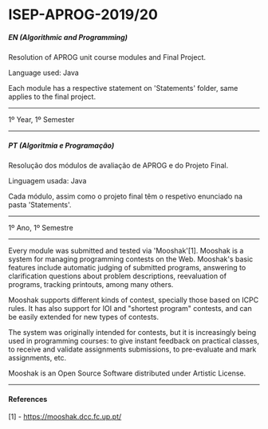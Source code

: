 # ISEP-APROG-2019/20

##### EN (Algorithmic and Programming)
Resolution of APROG unit course modules and Final Project.

Language used: Java

Each module has a respective statement on 'Statements' folder, same applies to the final project.

--------------------------------

1º Year, 1º Semester

--------------------------------
##### PT (Algoritmia e Programação)
Resolução dos módulos de avaliação de APROG e do Projeto Final.

Linguagem usada: Java

Cada módulo, assim como o projeto final têm o respetivo enunciado na pasta 'Statements'.

--------------------------------

1º Ano, 1º Semestre

--------------------------------
Every module was submitted and tested via 'Mooshak'[1].
Mooshak is a system for managing programming contests on the Web. Mooshak's basic features include automatic judging of submitted programs, answering to clarification questions about problem descriptions, reevaluation of programs, tracking printouts, among many others.

Mooshak supports different kinds of contest, specially those based on ICPC rules. It has also support for IOI and "shortest program" contests, and can be easily extended for new types of contests.

The system was originally intended for contests, but it is increasingly being used in programming courses: to give instant feedback on practical classes, to receive and validate assignments submissions, to pre-evaluate and mark assignments, etc.

Mooshak is an Open Source Software distributed under Artistic License.

-----------------------------


#### References
[1] - https://mooshak.dcc.fc.up.pt/
